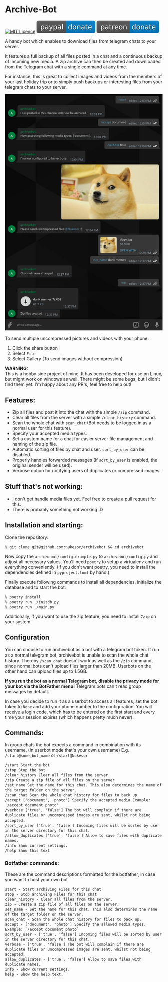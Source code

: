# Archive-Bot

[![MIT Licence](https://img.shields.io/badge/license-MIT-success.svg)](https://github.com/Nukesor/archivebot/blob/master/LICENSE.md)
[![Paypal](https://github.com/Nukesor/images/blob/master/paypal-donate-blue.svg)](https://www.paypal.me/arnebeer/)
[![Patreon](https://github.com/Nukesor/images/blob/master/patreon-donate-blue.svg)](https://www.patreon.com/nukesor)

A handy bot which enables to download files from telegram chats to your server.

It features a full backup of all files posted in a chat and a continuous backup of incoming new media.
A zip archive can then be created and downloaded from the Telegram chat with a single command at any time.

For instance, this is great to collect images and videos from the members of your last holiday trip or to simply push backups or interesting files from your telegram chats to your server.

<p align="center">
    <img src="https://raw.githubusercontent.com/Nukesor/images/master/archivebot_example.png">
</p>

To send multiple uncompressed pictures and videos with your phone:
1. Click the share button
2. Select `File`
3. Select Gallery (To send images without compression)


**WARNING:**  
This is a hobby side project of mine. It has been developed for use on Linux, but might work on windows as well.
There might be some bugs, but I didn't find them yet. I'm happy about any PR's, feel free to help out!  

## Features:

- Zip all files and post it into the chat with the simple `/zip` command.
- Clear all files from the server with a simple `/clear_history` command.
- Scan the whole chat with `scan_chat` (Bot needs to be logged in as a normal user for this feature).
- Specify your accepted media types.
- Set a custom name for a chat for easier server file management and naming of the zip file.
- Automatic sorting of files by chat and user. `sort_by_user` can be disabled.
- Properly handles forwarded messages (If `sort_by_user` is enabled, the original sender will be used).
- Verbose option for notifying users of duplicates or compressed images.


## Stuff that's not working:

- I don't get handle media files yet. Feel free to create a pull request for this.
- There is probably something not working :D

## Installation and starting:

Clone the repository: 

    % git clone git@github.com:nukesor/archivebot && cd archivebot

Now copy the `archivebot/config.example.py` to `archivebot/config.py` and adjust all necessary values.
You'll need `poetry` to setup a virtualenv and run everything conveniently.
(If you don't want poetry, you need to install the dependencies defined in `pyproject.toml` by hand.)

Finally execute following commands to install all dependencies, initialize the database and to start the bot:

    % poetry install
    % poetry run ./initdb.py
    % poetry run ./main.py


Additionally, if you want to use the zip feature, you need to install `7zip` on your system.


## Configuration

You can choose to run archivebot as a bot with a telegram bot token. If run as a normal telegram bot, archivebot is unable to scan the whole chat history. Thereby `/scan_chat` doesn't work as well as the `/zip` command, since normal bots can't upload files larger than 20MB. Userbots on the other hand can upload files up to 1.5GB.


**If you run the bot as a normal Telegram bot, disable the privacy mode for your bot via the BotFather menu!** Telegram bots can't read group messages by default.

In case you decide to run it as a userbot to access all features, set the bot token to `None` and add your phone number to the configuration.
You will receive a login code, which has to be entered on the first start and every time your session expires (which happens pretty much never).


## Commands:
In group chats the bot expects a command in combination with its username. (In userbot mode that's your own username)
E.g. `/start@some_bot_name` or `/start@Nukesor`

    /start Start the bot
    /stop Stop the bot
    /clear_history Clear all files from the server.
    /zip Create a zip file of all files on the server
    /set_name Set the name for this chat. This also determines the name of the target folder on the server.
    /scan_chat Scan the whole chat history for files to back up.
    /accept ['document', 'photo'] Specify the accepted media Example: '/accept document photo'
    /verbose ['true', 'false'] The bot will complain if there are duplicate files or uncompressed images are sent, whilst not being accepted.
    /sort_by_user ['true', 'false'] Incoming files will be sorted by user in the server directory for this chat.
    /allow_duplicates ['true', 'false'] Allow to save files with duplicate names.
    /info Show current settings.
    /help Show this text


### Botfather commands:
These are the command descriptions formatted for the botfather, in case you want to host your own bot

    start - Start archiving Files for this chat
    stop - Stop archiving Files for this chat
    clear_history - Clear all files from the server.
    zip - Create a zip file of all files on the server.
    set_name - Set the name for this chat. This also determines the name of the target folder on the server.
    scan_chat - Scan the whole chat history for files to back up.
    accept - ['document', 'photo'] Specify the allowed media types. Example: `/accept document photo`
    sort_by_user - ['true', 'false'] Incoming files will be sorted by user in the server directory for this chat.
    verbose - ['true', 'false'] The bot will complain if there are duplicate files or uncompressed images are sent, whilst not being accepted.
    allow_duplicates - ['true', 'false'] Allow to save files with duplicate names.
    info - Show current settings.
    help - Show the help text.
